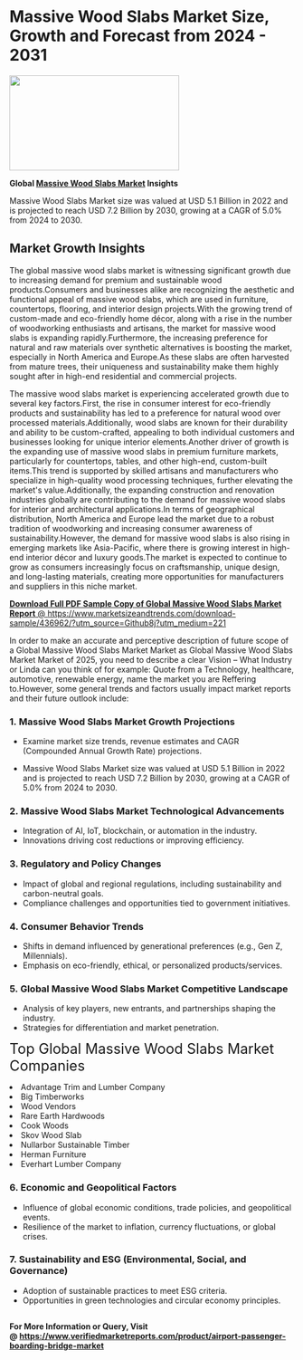 <H1>Massive Wood Slabs Market Size, Growth and Forecast from 2024 - 2031</H1><img class="aligncenter size-medium wp-image-584254" src="https://thirdeyenews.in/wp-content/uploads/2024/09/Global-Market-Research-300x168.jpeg" alt="" width="300" height="168" /><p><strong>Global&nbsp;<a href="https://www.marketsizeandtrends.com/download-sample/436962/?utm_source=Github8j?utm_medium=221">Massive Wood Slabs Market</a> Insights</strong></p><p>Massive Wood Slabs Market size was valued at USD 5.1 Billion in 2022 and is projected to reach USD 7.2 Billion by 2030, growing at a CAGR of 5.0% from 2024 to 2030.</p><p><h2>Market Growth Insights</h2> <p>The global massive wood slabs market is witnessing significant growth due to increasing demand for premium and sustainable wood products.Consumers and businesses alike are recognizing the aesthetic and functional appeal of massive wood slabs, which are used in furniture, countertops, flooring, and interior design projects.With the growing trend of custom-made and eco-friendly home décor, along with a rise in the number of woodworking enthusiasts and artisans, the market for massive wood slabs is expanding rapidly.Furthermore, the increasing preference for natural and raw materials over synthetic alternatives is boosting the market, especially in North America and Europe.As these slabs are often harvested from mature trees, their uniqueness and sustainability make them highly sought after in high-end residential and commercial projects.</p> <p><a href="download-sample-link"></a></p> <p>The massive wood slabs market is experiencing accelerated growth due to several key factors.First, the rise in consumer interest for eco-friendly products and sustainability has led to a preference for natural wood over processed materials.Additionally, wood slabs are known for their durability and ability to be custom-crafted, appealing to both individual customers and businesses looking for unique interior elements.Another driver of growth is the expanding use of massive wood slabs in premium furniture markets, particularly for countertops, tables, and other high-end, custom-built items.This trend is supported by skilled artisans and manufacturers who specialize in high-quality wood processing techniques, further elevating the market's value.Additionally, the expanding construction and renovation industries globally are contributing to the demand for massive wood slabs for interior and architectural applications.In terms of geographical distribution, North America and Europe lead the market due to a robust tradition of woodworking and increasing consumer awareness of sustainability.However, the demand for massive wood slabs is also rising in emerging markets like Asia-Pacific, where there is growing interest in high-end interior décor and luxury goods.The market is expected to continue to grow as consumers increasingly focus on craftsmanship, unique design, and long-lasting materials, creating more opportunities for manufacturers and suppliers in this niche market.</p> <p><a href="download-sample-link"></a></p> <p><a href="get-more-link"></p><p><span class=""><strong>Download Full PDF Sample Copy of Global Massive Wood Slabs Market Report</strong> @ <a href="https://www.marketsizeandtrends.com/download-sample/436962/?utm_source=Github8j?utm_medium=221" target="_blank">https://www.marketsizeandtrends.com/download-sample/436962/?utm_source=Github8j?utm_medium=221</a></span></p><p>In order to make an accurate and perceptive description of future scope of a Global&nbsp;Massive Wood Slabs Market Market as Global&nbsp;Massive Wood Slabs Market Market of 2025, you need to describe a clear Vision &ndash; What Industry or Linda can you think of for example: Quote from a Technology, healthcare, automotive, renewable energy, name the market you are Reffering to.However, some general trends and factors usually impact market reports and their future outlook include:</p><h3>1.&nbsp;<strong>Massive Wood Slabs Market Growth Projections</strong></h3><ul><li>Examine market size trends, revenue estimates and CAGR (Compounded Annual Growth Rate) projections.</li><li><p>Massive Wood Slabs Market size was valued at USD 5.1 Billion in 2022 and is projected to reach USD 7.2 Billion by 2030, growing at a CAGR of 5.0% from 2024 to 2030.</p></li></ul><h3>2.&nbsp;<strong>Massive Wood Slabs Market Technological Advancements</strong></h3><ul><li>Integration of AI, IoT, blockchain, or automation in the industry.</li><li>Innovations driving cost reductions or improving efficiency.</li></ul><h3>3.&nbsp;<strong>Regulatory and Policy Changes</strong></h3><ul><li>Impact of global and regional regulations, including sustainability and carbon-neutral goals.</li><li>Compliance challenges and opportunities tied to government initiatives.</li></ul><h3>4.&nbsp;<strong>Consumer Behavior Trends</strong></h3><ul><li>Shifts in demand influenced by generational preferences (e.g., Gen Z, Millennials).</li><li>Emphasis on eco-friendly, ethical, or personalized products/services.</li></ul><h3>5.&nbsp;<strong>Global Massive Wood Slabs Market Competitive Landscape</strong></h3><ul><li>Analysis of key players, new entrants, and partnerships shaping the industry.</li><li>Strategies for differentiation and market penetration.</li></ul><p data-pm-slice="1 1 []"><span style="color: inherit; font-family: inherit; font-size: 25px;">Top Global Massive Wood Slabs Market Companies</span></p><div class="" data-test-id=""><p><li>Advantage Trim and Lumber Company</li><li> Big Timberworks</li><li> Wood Vendors</li><li> Rare Earth Hardwoods</li><li> Cook Woods</li><li> Skov Wood Slab</li><li> Nullarbor Sustainable Timber</li><li> Herman Furniture</li><li> Everhart Lumber Company</li></p></div><h3>6.&nbsp;<strong>Economic and Geopolitical Factors</strong></h3><ul><li>Influence of global economic conditions, trade policies, and geopolitical events.</li><li>Resilience of the market to inflation, currency fluctuations, or global crises.</li></ul><h3>7.&nbsp;<strong>Sustainability and ESG (Environmental, Social, and Governance)</strong></h3><ul><li>Adoption of sustainable practices to meet ESG criteria.</li><li>Opportunities in green technologies and circular economy principles.</li></ul><h2><strong style="font-size: 14px;">For More Information or Query, Visit @&nbsp;</strong><a style="background-color: #ffffff; font-size: 14px;" href="https://www.marketsizeandtrends.com/report/massive-wood-slabs-market/" target="_blank">https://www.verifiedmarketreports.com/product/airport-passenger-boarding-bridge-market</a></h2>